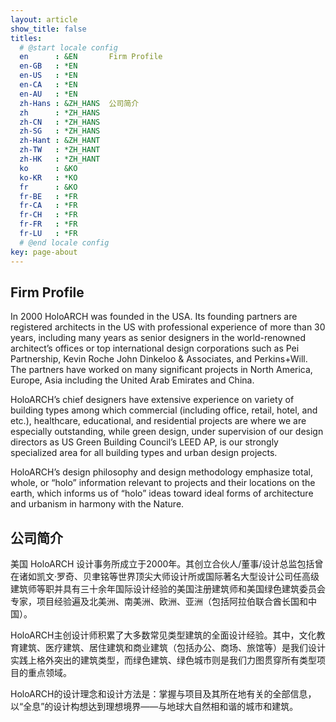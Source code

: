 ```yaml
---
layout: article
show_title: false
titles:
  # @start locale config
  en      : &EN       Firm Profile
  en-GB   : *EN
  en-US   : *EN
  en-CA   : *EN
  en-AU   : *EN
  zh-Hans : &ZH_HANS  公司简介
  zh      : *ZH_HANS
  zh-CN   : *ZH_HANS
  zh-SG   : *ZH_HANS
  zh-Hant : &ZH_HANT
  zh-TW   : *ZH_HANT
  zh-HK   : *ZH_HANT
  ko      : &KO      
  ko-KR   : *KO
  fr      : &KO
  fr-BE   : *FR
  fr-CA   : *FR
  fr-CH   : *FR
  fr-FR   : *FR
  fr-LU   : *FR
  # @end locale config
key: page-about
---
```

## Firm Profile
In 2000 HoloARCH was founded in the USA. Its founding partners are registered architects in the US with professional experience of more than 30 years, including many years as senior designers in the world-renowned architect’s offices or top international design corporations such as Pei Partnership, Kevin Roche John Dinkeloo & Associates, and Perkins+Will. The partners have worked on many significant projects in North America, Europe, Asia including the United Arab Emirates and China.

HoloARCH’s chief designers have extensive experience on variety of building types among which commercial (including office, retail, hotel, and etc.), healthcare, educational, and residential projects are where we are especially outstanding, while green design, under supervision of our design directors as US Green Building Council’s LEED AP, is our strongly specialized area for all building types and urban design projects.

HoloARCH’s design philosophy and design methodology emphasize total, whole, or “holo” information relevant to projects and their locations on the earth, which informs us of “holo” ideas toward ideal forms of architecture and urbanism in harmony with the Nature.



## 公司简介
美国 HoloARCH 设计事务所成立于2000年。其创立合伙人/董事/设计总监包括曾在诸如凯文·罗奇、贝聿铭等世界顶尖大师设计所或国际著名大型设计公司任高级建筑师等职并具有三十余年国际设计经验的美国注册建筑师和美国绿色建筑委员会专家，项目经验遍及北美洲、南美洲、欧洲、亚洲（包括阿拉伯联合酋长国和中国）。

HoloARCH主创设计师积累了大多数常见类型建筑的全面设计经验。其中，文化教育建筑、医疗建筑、居住建筑和商业建筑（包括办公、商场、旅馆等）是我们设计实践上格外突出的建筑类型，而绿色建筑、绿色城市则是我们力图贯穿所有类型项目的重点领域。

HoloARCH的设计理念和设计方法是：掌握与项目及其所在地有关的全部信息，以“全息”的设计构想达到理想境界——与地球大自然相和谐的城市和建筑。
